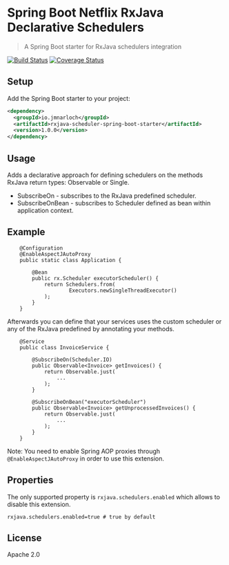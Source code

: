 # Spring Boot Netflix RxJava Declarative Schedulers

> A Spring Boot starter for RxJava schedulers integration

[![Build Status](https://travis-ci.org/jmnarloch/rxjava-scheduler-spring-boot-starter.svg?branch=master)](https://travis-ci.org/jmnarloch/rxjava-scheduler-spring-boot-starter)
[![Coverage Status](https://coveralls.io/repos/jmnarloch/rxjava-scheduler-spring-boot-starter/badge.svg?branch=master&service=github)](https://coveralls.io/github/jmnarloch/rxjava-scheduler-spring-boot-starter?branch=master)

## Setup

Add the Spring Boot starter to your project:

```xml
<dependency>
  <groupId>io.jmnarloch</groupId>
  <artifactId>rxjava-scheduler-spring-boot-starter</artifactId>
  <version>1.0.0</version>
</dependency>
```

## Usage

Adds a declarative approach for defining schedulers on the methods RxJava return types: Observable or Single.

* SubscribeOn - subscribes to the RxJava predefined scheduler.
* SubscribeOnBean - subscribes to Scheduler defined as bean within application context.

## Example

```
    @Configuration
    @EnableAspectJAutoProxy
    public static class Application {

        @Bean
        public rx.Scheduler executorScheduler() {
            return Schedulers.from(
                    Executors.newSingleThreadExecutor()
            );
        }
    }
```

Afterwards you can define that your services uses the custom scheduler or any of the RxJava predefined by annotating
your methods.

```
    @Service
    public class InvoiceService {

        @SubscribeOn(Scheduler.IO)
        public Observable<Invoice> getInvoices() {
            return Observable.just(
                ...
            );
        }

        @SubscribeOnBean("executorScheduler")
        public Observable<Invoice> getUnprocessedInvoices() {
            return Observable.just(
                ...
            );
        }
    }
```

Note: You need to enable Spring AOP proxies through `@EnableAspectJAutoProxy` in order to use this extension.

## Properties

The only supported property is `rxjava.schedulers.enabled` which allows to disable this extension.

```
rxjava.schedulers.enabled=true # true by default
```

## License

Apache 2.0
